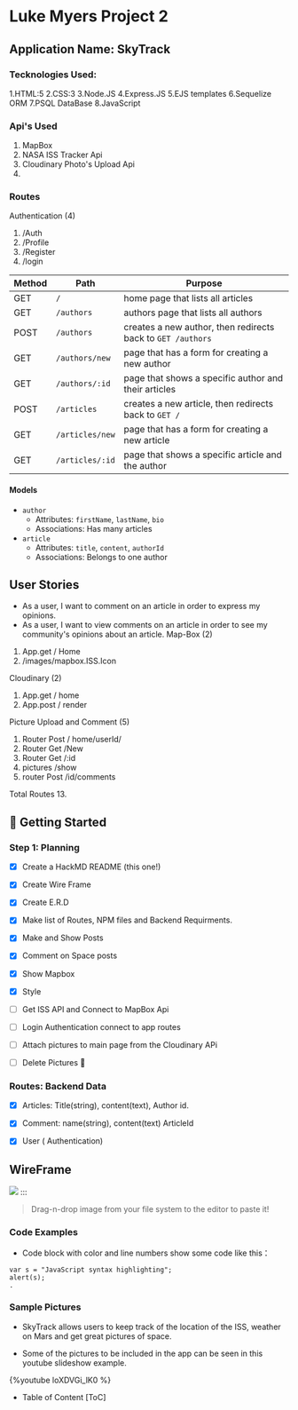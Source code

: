 # Luke Myers Project 2 
## Application Name: SkyTrack
### Tecknologies Used:
1.HTML:5
2.CSS:3
3.Node.JS
4.Express.JS 
5.EJS templates
6.Sequelize ORM
7.PSQL DataBase 
8.JavaScript

### Api's Used
1. MapBox
2. NASA ISS Tracker Api
3. Cloudinary Photo's Upload Api
4. 


### Routes
Authentication (4) 
1. /Auth 
2. /Profile
3. /Register
4. /login


| Method | Path | Purpose |
| ------ | -------------- | -------------------------------- |
| GET | `/` | home page that lists all articles |
| GET | `/authors` | authors page that lists all authors |
| POST | `/authors` | creates a new author, then redirects back to `GET /authors` |
| GET | `/authors/new` | page that has a form for creating a new author |
| GET | `/authors/:id` | page that shows a specific author and their articles |
| POST | `/articles` | creates a new article, then redirects back to `GET /` |
| GET | `/articles/new` | page that has a form for creating a new article |
| GET | `/articles/:id` | page that shows a specific article and the author |

#### Models
  
  * `author`
    * Attributes: `firstName`, `lastName`, `bio`
    * Associations: Has many articles
  * `article`
    * Attributes: `title`, `content`, `authorId`
    * Associations: Belongs to one author

## User Stories

* As a user, I want to comment on an article in order to express my opinions.
* As a user, I want to view comments on an article in order to see my community's opinions about an article.
Map-Box (2)
 1. App.get / Home
 2. /images/mapbox.ISS.Icon

 Cloudinary (2)
 1. App.get / home
 2. App.post / render
 

 Picture Upload and Comment (5)
 1. Router Post / home/userId/
 2. Router Get   /New
 3. Router Get   /:id
 4. pictures    /show
 5. router Post /id/comments

 Total Routes 13. 


## :memo: Getting Started

### Step 1: Planning 

- [x] Create a  HackMD README (this one!)
- [x] Create Wire Frame
- [x] Create E.R.D
- [x] Make list of Routes, NPM files and Backend Requirments. 
- [x] Make and Show Posts
- [x] Comment on Space posts
- [x] Show Mapbox
- [x] Style
- [ ] Get ISS API and Connect to MapBox Api
- [ ] Login Authentication connect to app routes
- [ ] Attach pictures to main page from the Cloudinary APi
- [ ] Delete Pictures
:rocket: 





### Routes: Backend Data

- [x] Articles: Title(string), content(text), Author id.
- [x] Comment: name(string), content(text) ArticleId
- [x] User ( Authentication)





## WireFrame
![](https://i.imgur.com/xrlfRpF.jpg)
:::

> Drag-n-drop image from your file system to the editor to paste it!





### Code Examples


- Code block with color and line numbers show some code like this：
```javascript=16
var s = "JavaScript syntax highlighting";
alert(s);
.
```



### Sample Pictures 

- SkyTrack allows users to keep track of the location of the ISS, weather on Mars and get great pictures of space. 

- Some of the pictures to be included in the app can be seen in this youtube slideshow example. 

{%youtube loXDVGi_lK0 %}


- Table of Content
[ToC]

